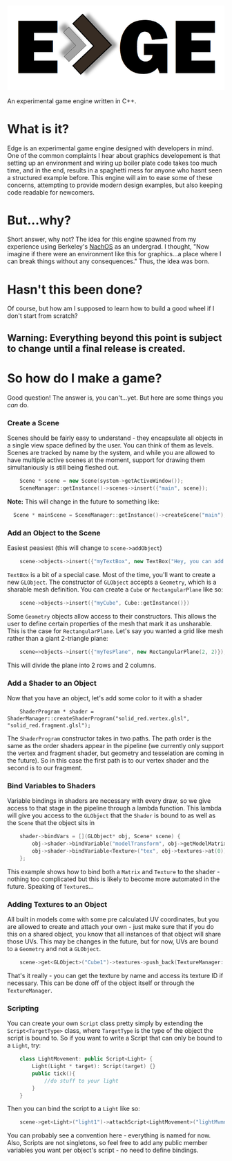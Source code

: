 ![alt text](https://github.com/johnathontheriot/Edge/blob/master/OGL%20-%20EGE/logo.png?raw=true)

An experimental game engine written in C++.

# What is it?
Edge is an experimental game engine designed with developers in mind. One of the common complaints I hear about graphics developement is that setting up an environment and wiring up boiler plate code takes too much time, and in the end, results in a spaghetti mess for anyone who hasnt seen a structured example before. This engine will aim to ease some of these concerns, attempting to provide modern design examples, but also keeping code readable for newcomers.

# But...why?
Short answer, why not? The idea for this engine spawned from my experience using Berkeley's [NachOS](https://homes.cs.washington.edu/~tom/nachos/) as an undergrad. I thought, "Now imagine if there were an environment like this for graphics...a place where I can break things without any consequences." Thus, the idea was born.

# Hasn't this been done?
Of course, but how am I supposed to learn how to build a good wheel if I don't start from scratch?

## Warning: Everything beyond this point is subject to change until a final release is created.

# So how do I make a game?

Good question! The answer is, you can't...yet. But here are some things you _can_ do.

### Create a Scene

Scenes should be fairly easy to understand - they encapsulate all objects in a single view space defined by the user. You can think of them as levels. Scenes are tracked by name by the system, and while you are allowed to have multiple active scenes at the moment, support for drawing them simultaniously is still being fleshed out.

```c++
    Scene * scene = new Scene(system->getActiveWindow());
    SceneManager::getInstance()->scenes->insert({"main", scene});
```

__Note:__ This will change in the future to something like:

```c++
  Scene * mainScene = SceneManager::getInstance()->createScene("main");
```

### Add an Object to the Scene

Easiest peasiest (this will change to `scene->addObject`)

```c++
    scene->objects->insert({"myTextBox", new TextBox("Hey, you can add text now!")});
```

`TextBox` is a bit of a special case. Most of the time, you'll want to create a new `GLObject`. The constructor of `GLObject` accepts a `Geometry`, which is a sharable mesh definition. You can create a `Cube` or `RectangularPlane` like so:

```c++
    scene->objects->insert({"myCube", Cube::getInstance()})
```

Some `Geometry` objects allow access to their constructors. This allows the user to define certain properties of the mesh that mark it as unsharable. This is the case for `RectangularPlane`. Let's say you wanted a grid like mesh rather than a giant 2-triangle plane:

```c++
    scene=>objects->insert({"myTesPlane", new RectangularPlane(2, 2)});
```

This will divide the plane into 2 rows and 2 columns.

### Add a Shader to an Object

Now that you have an object, let's add some color to it with a shader

```
    ShaderProgram * shader = ShaderManager::createShaderProgram("solid_red.vertex.glsl", "solid_red.fragment.glsl");
```

The `ShaderProgram` constructor takes in two paths. The path order is the same as the order shaders appear in the pipeline (we currently only support the vertex and fragment shader, but geometry and tesselation are coming in the future). So in this case the first path is to our vertex shader and the second is to our fragment.

### Bind Variables to Shaders

Variable bindings in shaders are necessary with every draw, so we give access to that stage in the pipeline through a lambda function. This lambda will give you access to the `GLObject` that the `Shader` is bound to as well as the `Scene` that the object sits in

```c++
    shader->bindVars = [](GLObject* obj, Scene* scene) {
        obj->shader->bindVariable("modelTransform", obj->getModelMatrix());
        obj->shader->bindVariable<Texture>("tex", obj->textures->at(0));
    };
```

This example shows how to bind both a `Matrix` and `Texture` to the shader - nothing too complicated but this is likely to become more automated in the future. Speaking of `Texture`s...

### Adding Textures to an Object

All built in models come with some pre calculated UV coordinates, but you are allowed to create and attach your own - just make sure that if you do this on a shared object, you know that all instances of that object will share those UVs. This may be changes in the future, but for now, UVs are bound to a `Geometry` and not a `GLObject`.

```c++
    scene->get<GLObject>("Cube1")->textures->push_back(TextureManager::getInstance()->loadTexture<BMPTexture>("crate", "crate.bmp"));
```

That's it really - you can get the texture by name and access its texture ID if necessary. This can be done off of the object itself or through the `TextureManager`.

### Scripting

You can create your own `Script` class pretty simply by extending the `Script<TargetType>` class, where `TargetType` is the type of the object the script is bound to. So if you want to write a Script that can only be bound to a `Light`, try:

```c++
    class LightMovement: public Script<Light> {
        Light(Light * target): Script(target) {}
        public tick(){
            //do stuff to your light
        }
    }
```

Then you can bind the script to a `Light` like so:

```c++
    scene->get<Light>("light1")->attachScript<LightMovement>("lightMvmnt");
```

You can probably see a convention here - everything is named for now. Also, Scripts are not singletons, so feel free to add any public member variables you want per object's script - no need to define bindings.
